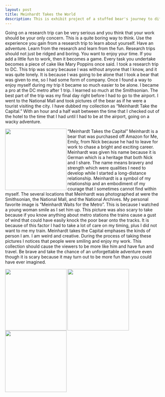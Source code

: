 ```yaml
---
layout: post
title: Meinhardt Takes the World
description: This is exhibit project of a stuffed bear's journey to different place around the US and the world with his human Emily
---
```

Going on a research trip can be very serious and you think that your work should be your only concern. This is a quite boring way to think. Use the experience you gain from a research trip to learn about yourself. Have an adventure. Learn from the research and learn from the fun. Research trips should not just be ridged and boring. You want to enjoy your time. If you add a little fun to work, then it becomes a game. Every task you undertake becomes a piece of cake like Mary Poppins once said. 
I took a research trip to DC. This trip was scary because I was without anyone that I know, and it was quite lonely. It is because I was going to be alone that I took a bear that was given to me, so I had some form of company. Once I found a way to enjoy myself during my trip it became so much easier to be alone. I became a pro at the DC metro after 1 trip. I learned so much at the Smithsonian. The best part of the trip was my final day right before I had to go to the airport. I went to the National Mall and took pictures of the bear as if he were a tourist visiting the city. I have dubbed my collection as “Meinhardt Take the Capital.” With an hour and a half wait between the time that I checked out of the hotel to the time that I had until I had to be at the airport, going on a wacky adventure. 	


<img src="/Historian/assets/images/meinhardt1.jpg" align= "left" width="200px">



“Meinhardt Takes the Capital”
Meinhardt is a bear that was purchased off Amazon for Me, Emily, from Nick because he had to leave for work to chase a bright and exciting career. Meinhardt was given his name because it is German which is a heritage that both Nick and I share. The name means bravery and strength which were qualities I need to develop while I started a long-distance relationship. Meinhardt is a symbol of my relationship and an embodiment of my courage that I sometimes cannot find within myself.
The several locations that Meinhardt was photographed at were the Smithsonian, the National Mall, and the National Archives. My personal favorite image is “Meinhardt Waits for the Metro”. This is because I watched a young woman smile as I set him up. This picture was also scary to take because if you know anything about metro stations the trains cause a gust of wind that could have easily knock the poor bear onto the tracks. It is because of this factor I had to take a lot of care on my timing, plus I did not want to me my train.
Meinhardt takes the Capital emphases the kinds of person I am. I am weird and creative. During the process of taking these pictures I notices that people were smiling and enjoy my work. This collection should cause the viewers to be more like him and have fun and travel. Be brave and take the chance of an unforgettable adventure even though it is scary because it may turn out to be more fun than you could have ever imagined.

<img src="/Historian/assets/images/meinhardt2.jpg" align= "left" width="200px">

<img src="/Historian/assets/images/meinhardt 2.jpg" align= "left" width="200px">

<img src="/Historian/assets/images/meinhardt 1.jpg" align= "left" width="200px">